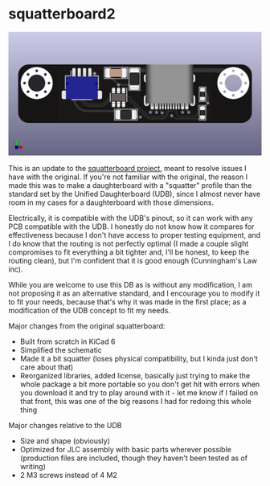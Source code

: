 # squatterboard2

![thumb](squatterboard2/squatterboard2top.jpg)

This is an update to the [squatterboard project](https://github.com/Croktopus/squatterboard), meant to resolve issues I have with the original. If you're not familiar with the original, the reason I made this was to make a daughterboard with a "squatter" profile than the standard set by the Unified Daughterboard (UDB), since I almost never have room in my cases for a daughterboard with those dimensions.

Electrically, it is compatible with the UDB's pinout, so it can work with any PCB compatible with the UDB. I honestly do not know how it compares for effectiveness because I don't have access to proper testing equipment, and I do know that the routing is not perfectly optimal (I made a couple slight compromises to fit everything a bit tighter and, I'll be honest, to keep the routing clean), but I'm confident that it is good enough (Cunningham's Law inc).

While you are welcome to use this DB as is without any modification, I am not proposing it as an alternative standard, and I encourage you to modify it to fit your needs, because that's why it was made in the first place; as a modification of the UDB concept to fit my needs.

Major changes from the original squatterboard:

* Built from scratch in KiCad 6
* Simplified the schematic
* Made it a bit squatter (loses physical compatibility, but I kinda just don't care about that)
* Reorganized libraries, added license, basically just trying to make the whole package a bit more portable so you don't get hit with errors when you download it and try to play around with it - let me know if I failed on that front, this was one of the big reasons I had for redoing this whole thing

Major changes relative to the UDB

* Size and shape (obviously)
* Optimized for JLC assembly with basic parts wherever possible (production files are included, though they haven't been tested as of writing)
* 2 M3 screws instead of 4 M2
